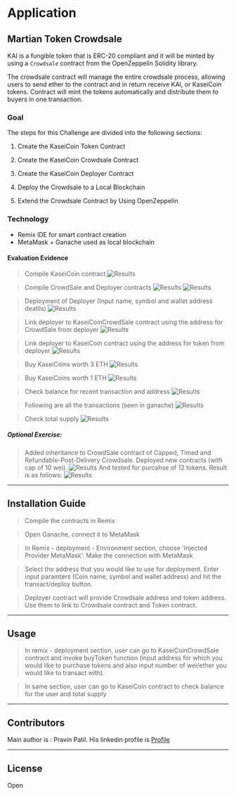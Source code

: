 # Application

## Martian Token Crowdsale

KAI is a fungible token that is ERC-20 compliant and it will be minted by using a `Crowdsale` contract from the OpenZeppelin Solidity library.

The crowdsale contract will manage the entire crowdsale process, allowing users to send ether to the contract and in return receive KAI, or KaseiCoin tokens. Contract will mint the tokens automatically and distribute them to buyers in one transaction.

### Goal

The steps for this Challenge are divided into the following sections:

1. Create the KaseiCoin Token Contract

2. Create the KaseiCoin Crowdsale Contract

3. Create the KaseiCoin Deployer Contract

4. Deploy the Crowdsale to a Local Blockchain

5. Extend the Crowdsale Contract by Using OpenZeppelin

### Technology

* Remix IDE for smart contract creation
* MetaMask + Ganache used as local blockchain

#### Evaluation Evidence

> Compile KaseiCoin contract
![Results](resources/KaseiCoin-Compilation.png)

> Compile CrowdSale and Deployer contracts
![Results](resources/KaseiCoinCrowdSale-Compilation.png)
![Results](resources/KaseiCoinCrowdSaleDeployer-Compilation.png)

> Deployment of Deployer (Input name, symbol and wallet address deatils)
![Results](resources/KaseiCoinCrowdSaleDeployer-Deployment_at_Remix.png)

> Link deployer to KaseiCoinCrowdSale contract using the address for CrowdSale from deployer
![Results](resources/Link-Deployer-CrowdSale.png)

> Link deployer to KaseiCoin contract using the address for token from deployer
![Results](resources/Link-Deployer-KaseiCoin-Token.png)

> Buy KaseiCoins worth 3 ETH
![Results](resources/Buy3Token.png)

> Buy KaseiCoins worth 1 ETH
![Results](resources/Buy1Token.png)

> Check balance for recent transaction and address
![Results](resources/CheckBalance1Token.png)

> Following are all the transactions (seen in ganache)
![Results](resources/Operations-blockchain-transactions.png)

> Check total supply
![Results](resources/totalBalance_checkBalance.png)


##### Optional Exercise:
> Added inheritance to CrowdSale contract of Capped, Timed and Refundable-Post-Delivery Crowdsale.
> Deployed new contracts (with cap of 10 wei).
![Results](resources/ExtendedContractDeployment.png)
> And tested for purcahse of 12 tokens. Result is as follows:
![Results](resources/CappedError.png)

---
## Installation Guide 

> Compile the contracts in Remix

> Open Ganache, connect it to MetaMask

> In Remix - deployment - Environment section, choose 'Injected Provider MetaMask'. Make the connection with MetaMask

> Select the address that you would like to use for deployment. Enter input paramters (Coin name, symbol and wallet address) and hit the transact/deploy button.

> Deployer contract will provide Crowdsale address and token address. Use them to link to Crowdsale contract and Token contract.
---
## Usage

> In remix - deployment section, user can go to KaseiCoinCrowdSale contract and invoke buyToken function (input address for which you would like to purchase tokens and also input number of wei/ether you would like to transact with). 

> In same section, user can go to KaseiCoin contract to check balance for the user and total supply

---
## Contributors

Main author is : Pravin Patil. His linkedin profile is [Profile](https://www.linkedin.com/in/pravin-patil-5880301)

---

## License

Open